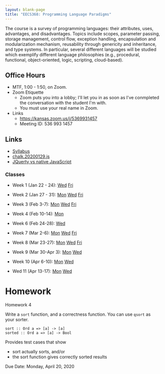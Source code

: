 ```yaml
---
layout: blank-page
title: "EECS368: Programming Language Paradigms"
---
```


The course is a survey of programming languages: their attributes,
uses, advantages, and disadvantages. Topics include scopes, parameter
passing, storage management, control flow, exception handling,
encapsulation and modularization mechanism, reusability through
genericity and inheritance, and type systems.  In particular, several
different languages will be studied which exemplify different language
philosophies (e.g., procedural, functional, object-oriented, logic,
scripting, cloud-based).


## Office Hours

  * MTF, 1:00 - 1:50, on Zoom.
  * Zoom Etiquette
    * Zoom puts you into a lobby; I'll let you in as soon as 
      I've conmpleted the conversation with the student I'm with.
    * You must use your real name in Zoom.
  * Links
    * <https://kansas.zoom.us/j/5369931457>
    * Meeting ID: 536 993 1457

## Links

 * <a href="https://drive.google.com/open?id=1cMFy-1-B2m0UBk7qbzqvv88WLyv5rGI8WFGhW_VE6D0">Syllabus<a>
 * [chalk.20200129.js](/files/chalk.20200129.js)
 * <a href="https://flaviocopes.com/jquery/">JQuerty vs native JavaScript</a>

### Classes

 * Week 1 (Jan 22 - 24):
   <a href="https://drive.google.com/open?id=1pxdOLD-qXXN15MmDjpVriuZ0Z3hBrkTLBhML-6rshPY">Wed</a>
   <a href="https://drive.google.com/open?id=1KPt-UUiUWQ7DM75VxROOLnfx7uB5812F4E1-q5HXN70">Fri</a>
 * Week 2 (Jan 27 - 31):
   [Mon](https://drive.google.com/open?id=1caecr1wOv-6Nb1eK0Qn7c4_0JcT8bVW3tcVSxH-8Eh4)
   [Wed](https://drive.google.com/open?id=1TMsGICthdHvCInuwjQTR7sGTtlnvlpNALOZ3sEcZyzY)
   [Fri](https://drive.google.com/open?id=1z53ySSKTAY-BVFxhxADGPhS8inZySxWKAzO7qeARKqw)
 * Week 3 (Feb 3-7):
   [Mon](https://drive.google.com/open?id=1aZWIlnxRA8affYqQ2c03GFoBK4oU-FxRq4uierYX7Rg)
   [Wed](https://drive.google.com/open?id=1n9WeFmzlh6X0aB8K-Jpm1TcQTOWM8H4e7ZYo7coAPKE)
   [Fri](https://drive.google.com/open?id=1TUHmFPQ0yMFL0d7ltuKK2RiKqHeFNJlhPvSvwU4IOYU)
 * Week 4 (Feb 10-14):
   [Mon](https://drive.google.com/open?id=1KtoYR_KcAlB710-HZ1s6Xdj9C4BltB-L7Pslev4j8zs)
 * Week 6 (Feb 24-28):
   [Wed](https://drive.google.com/open?id=1ucD-HOlUncoKzDM9IxE7qCfuE0uSbysldORBF3QpdLU)

 * Week 7 (Mar 2-6):
   [Mon](https://drive.google.com/open?id=1EB-tspoOl5h-QXJ_2Md1JKnjd_FCsPCUxlKTjrY-oUU)
   [Wed](https://drive.google.com/open?id=15x_oHhH__IMCBIUlrXu-NtMVep8vR5LQ7-Bs7zods0k)
   [Fri](https://drive.google.com/open?id=1yW_LQv3plB5jGD9OSSTDtBOHJuApEA3TpqrwXWdExag)

 * Week 8 (Mar 23-27):
   [Mon](https://drive.google.com/open?id=1FhD7UVPm0TgBfhus2zmWRjqsm-1Vkq_aprsKycepY54)
   [Wed](https://drive.google.com/open?id=1RzWeC4qXDb2463-HcJgx_xAc0CiJhx-CRDoFSMANfXI)
   [Fri](https://drive.google.com/open?id=14Hu9lfX8fKewnjh5FlAZ6j_2aKq1B2RrufIsYVUzKV0)

 * Week 9 (Mar 30-Apr 3): 
   [Mon](https://drive.google.com/open?id=1rzN8kxoolHpmP81ktqIYd5kWItDHrTgtt4HZPOjylqw)
   [Wed](https://drive.google.com/open?id=1BW0Hh15TDm-mHsBRag2atWOGibDk13CFa5Phe-e2Qtk)
   
 * Week 10 (Apr 6-10): 
    [Mon](https://drive.google.com/open?id=1kPZ2l5GOtFJ5QuYZbH429352P4o_5wmgEPEWR_MPXz4)
    [Wed](https://drive.google.com/open?id=13ZlCnR9qe0gX1okU5cTjrJmbZXv353-StD5vQAM-Zoc)

* Wed 11 (Apr 13-17):
   [Mon](https://drive.google.com/open?id=1sMzj5ARJTeITMqrzhZ_3chCl0kqZzxxQyw4gW1pcnw8)
   [Wed](https://drive.google.com/open?id=1H_GMbNoXhzN6mxMqP87cXZSGt1aiEiK7Pppk9-4TJY4)



# Homework

Homework 4

Write a `sort` function, and a correctness function.  You can use `qsort` as your sorter.

```.haskell
sort :: Ord a => [a] -> [a]
sorted :: Ord a => [a] -> Bool
```

Provides test cases that show
 
* sort actually sorts, and/or
* the sort function gives correctly sorted results

Due Date: Monday, April 20, 2020
